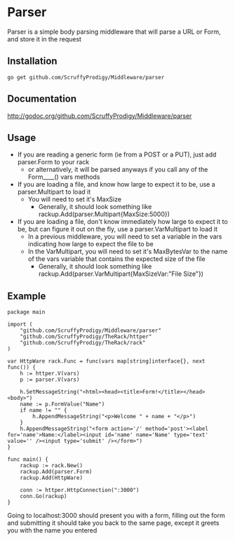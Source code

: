 #	Parser
Parser is a simple body parsing middleware that will parse a URL or Form, and store it in the request

## 	Installation
`go get github.com/ScruffyProdigy/Middleware/parser`

##  Documentation
http://godoc.org/github.com/ScruffyProdigy/Middleware/parser

##  Usage

* If you are reading a generic form (ie from a POST or a PUT), just add parser.Form to your rack
	* or alternatively, it will be parsed anyways if you call any of the Form____() vars methods
* If you are loading a file, and know how large to expect it to be, use a parser.Multipart to load it
	* You will need to set it's MaxSize
		* Generally, it should look something like rackup.Add(parser.Multipart{MaxSize:5000})
* If you are loading a file, don't know immediately how large to expect it to be, but can figure it out on the fly, use a parser.VarMultipart to load it
	* In a previous middleware, you will need to set a variable in the vars indicating how large to expect the file to be
	* In the VarMultipart, you will need to set it's MaxBytesVar to the name of the vars variable that contains the expected size of the file
		* Generally, it should look something like rackup.Add(parser.VarMultipart{MaxSizeVar:"File Size"})

## 	Example

    package main

	import (
		"github.com/ScruffyProdigy/Middleware/parser"
		"github.com/ScruffyProdigy/TheRack/httper"
		"github.com/ScruffyProdigy/TheRack/rack"
	)

	var HttpWare rack.Func = func(vars map[string]interface{}, next func()) {
		h := httper.V(vars)
		p := parser.V(vars)

		h.SetMessageString("<html><head><title>Form!</title></head><body>")
		name := p.FormValue("Name")
		if name != "" {
			h.AppendMessageString("<p>Welcome " + name + "</p>")
		}
		h.AppendMessageString("<form action='/' method='post'><label for='name'>Name:</label><input id='name' name='Name' type='text' value='' /><input type='submit' /></form>")
	}

	func main() {
		rackup := rack.New()
		rackup.Add(parser.Form)
		rackup.Add(HttpWare)

		conn := httper.HttpConnection(":3000")
		conn.Go(rackup)
	}
	
	
Going to localhost:3000 should present you with a form, filling out the form and submitting it should take you back to the same page, except it greets you with the name you entered
